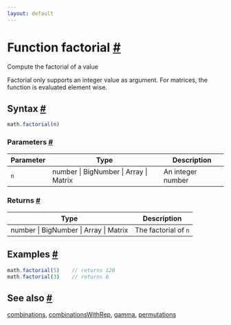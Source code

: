 ```yaml
---
layout: default
---
```


<!-- Note: This file is automatically generated from source code comments. Changes made in this file will be overridden. -->

<h1 id="function-factorial">Function factorial <a href="#function-factorial" title="Permalink">#</a></h1>

Compute the factorial of a value

Factorial only supports an integer value as argument.
For matrices, the function is evaluated element wise.


<h2 id="syntax">Syntax <a href="#syntax" title="Permalink">#</a></h2>

```js
math.factorial(n)
```

<h3 id="parameters">Parameters <a href="#parameters" title="Permalink">#</a></h3>

Parameter | Type | Description
--------- | ---- | -----------
`n` | number &#124; BigNumber &#124; Array &#124; Matrix | An integer number

<h3 id="returns">Returns <a href="#returns" title="Permalink">#</a></h3>

Type | Description
---- | -----------
number &#124; BigNumber &#124; Array &#124; Matrix | The factorial of `n`


<h2 id="examples">Examples <a href="#examples" title="Permalink">#</a></h2>

```js
math.factorial(5)    // returns 120
math.factorial(3)    // returns 6
```


<h2 id="see-also">See also <a href="#see-also" title="Permalink">#</a></h2>

[combinations](combinations.html),
[combinationsWithRep](combinationsWithRep.html),
[gamma](gamma.html),
[permutations](permutations.html)
